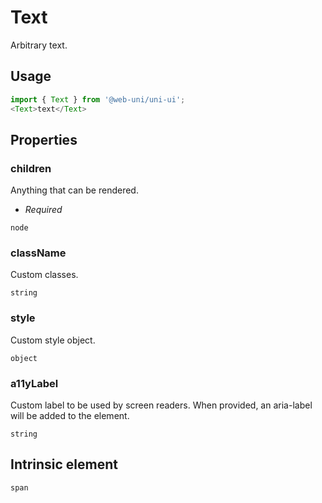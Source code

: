 # Text

Arbitrary text.

## Usage

```javascript
import { Text } from '@web-uni/uni-ui';
<Text>text</Text>
```

## Properties

### children

Anything that can be rendered.

- *_Required_*

```text
node
```

### className

Custom classes.

```text
string
```

### style

Custom style object.

```text
object
```

### a11yLabel

Custom label to be used by screen readers. When provided, an aria-label will be added to the element.

```text
string
```

## Intrinsic element

```text
span
```
